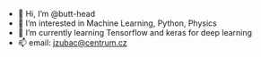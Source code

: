 - 👋 Hi, I’m @butt-head
- 👀 I’m interested in Machine Learning, Python, Physics
- 🌱 I’m currently learning Tensorflow and keras for deep learning 
- 📫 email: jzubac@centrum.cz

<!---
butt-head/butt-head is a ✨ special ✨ repository because its `README.md` (this file) appears on your GitHub profile.
You can click the Preview link to take a look at your changes.
--->

